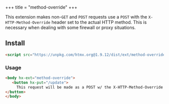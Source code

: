 +++
title = "method-override"
+++

This extension makes non-`GET` and `POST` requests use a `POST` with the `X-HTTP-Method-Override` header set to the
actual HTTP method.  This is necessary when dealing with some firewall or proxy situations.

## Install

```html
<script src="https://unpkg.com/htmx.org@1.9.12/dist/ext/method-override.js"></script>
```

### Usage

```html
<body hx-ext="method-override">
   <button hx-put="/update">
     This request will be made as a POST w/ the X-HTTP-Method-Override Header Set
</button>
</body>
```
